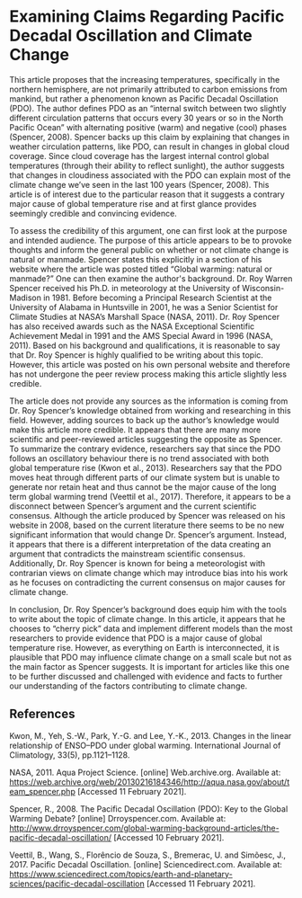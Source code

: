 # Examining Claims Regarding Pacific Decadal Oscillation and Climate Change
 This article proposes that the increasing temperatures, specifically in the northern hemisphere, are not primarily attributed to carbon emissions from mankind, but rather a phenomenon known as Pacific Decadal Oscillation (PDO). The author defines PDO as an “internal switch between two slightly different circulation patterns that occurs every 30 years or so in the North Pacific Ocean” with alternating positive (warm) and negative (cool) phases (Spencer, 2008). Spencer backs up this claim by explaining that changes in weather circulation patterns, like PDO, can result in changes in global cloud coverage. Since cloud coverage has the largest internal control global temperatures (through their ability to reflect sunlight), the author suggests that changes in cloudiness associated with the PDO can explain most of the climate change we’ve seen in the last 100 years (Spencer, 2008). This article is of interest due to the particular reason that it suggests a contrary major cause of global temperature rise and at first glance provides seemingly credible and convincing evidence. 
 
To assess the credibility of this argument, one can first look at the purpose and intended audience. The purpose of this article appears to be to provoke thoughts and inform the general public on whether or not climate change is natural or manmade. Spencer states this explicitly in a section of his website where the article was posted titled “Global warming: natural or manmade?” One can then examine the author's background. Dr. Roy Warren Spencer received his Ph.D. in meteorology at the University of Wisconsin-Madison in 1981. Before becoming a Principal Research Scientist at the University of Alabama in Huntsville in 2001, he was a Senior Scientist for Climate Studies at NASA’s Marshall Space (NASA, 2011). Dr. Roy Spencer has also received awards such as the NASA Exceptional Scientific Achievement Medal in 1991 and the AMS Special Award in 1996 (NASA, 2011). Based on his background and qualifications, it is reasonable to say that Dr. Roy Spencer is highly qualified to be writing about this topic. However, this article was posted on his own personal website and therefore has not undergone the peer review process making this article slightly less credible. 

The article does not provide any sources as the information is coming from Dr. Roy Spencer’s knowledge obtained from working and researching in this field. However, adding sources to back up the author’s knowledge would make this article more credible. It appears that there are many more scientific and peer-reviewed articles suggesting the opposite as Spencer. To summarize the contrary evidence, researchers say that since the PDO follows an oscillatory behaviour there is no trend associated with both global temperature rise (Kwon et al., 2013). Researchers say that the PDO moves heat through different parts of our climate system but is unable to generate nor retain heat and thus cannot be the major cause of the long term global warming trend (Veettil et al., 2017). Therefore, it appears to be a disconnect between Spencer’s argument and the current scientific consensus. Although the article produced by Spencer was released on his website in 2008, based on the current literature there seems to be no new significant information that would change Dr. Spencer’s argument. Instead, it appears that there is a different interpretation of the data creating an argument that contradicts the mainstream scientific consensus. Additionally, Dr. Roy Spencer is known for being a meteorologist with contrarian views on climate change which may introduce bias into his work as he focuses on contradicting the current consensus on major causes for climate change.

In conclusion, Dr. Roy Spencer’s background does equip him with the tools to write about the topic of climate change. In this article, it appears that he chooses to “cherry pick” data and implement different models than the most researchers to provide evidence that PDO is a major cause of global temperature rise. However, as everything on Earth is interconnected, it is plausible that PDO may influence climate change on a small scale but not as the main factor as Spencer suggests. It is important for articles like this one to be further discussed and challenged with evidence and facts to further our understanding of the factors contributing to climate change.


## References
Kwon, M., Yeh, S.-W., Park, Y.-G. and Lee, Y.-K., 2013. Changes in the linear relationship of ENSO–PDO under global warming. International Journal of Climatology, 33(5), pp.1121–1128.

NASA, 2011. Aqua Project Science. [online] Web.archive.org. Available at: <https://web.archive.org/web/20130216184346/http://aqua.nasa.gov/about/team_spencer.php> [Accessed 11 February 2021].

Spencer, R., 2008. The Pacific Decadal Oscillation (PDO): Key to the Global Warming Debate? [online] Drroyspencer.com. Available at: <http://www.drroyspencer.com/global-warming-background-articles/the-pacific-decadal-oscillation/> [Accessed 10 February 2021].

Veettil, B., Wang, S., Florêncio de Souza, S., Bremerac, U. and Simõesc, J., 2017. Pacific Decadal Oscillation. [online] Sciencedirect.com. Available at: <https://www.sciencedirect.com/topics/earth-and-planetary-sciences/pacific-decadal-oscillation> [Accessed 11 February 2021].
